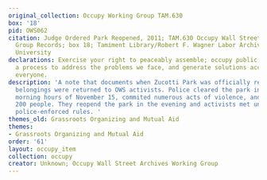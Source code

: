 ```yaml
---
original_collection: Occupy Working Group TAM.630
box: '18'
pid: OWS062
citation: Judge Ordered Park Reopened, 2011; TAM.630 Occupy Wall Street Archives Working
  Group Records; box 18; Tamiment Library/Robert F. Wagner Labor Archives, New York
  University
declarations: Exercise your right to peaceably assemble; occupy public space; create
  a process to address the problems we face, and generate solutions accessible to
  everyone.
description: 'A note that documents when Zucotti Park was officially reopened, and
  belongings were returned to OWS activists. Police cleared the park in the early
  morning hours of November 15, commited numerous acts of violence, and arrested approximately
  200 people. They reopend the park in the evening and activists met under much stricter
  police-enforced rules. '
themes_old: Grassroots Organizing and Mutual Aid
themes:
- Grassroots Organizing and Mutual Aid
order: '61'
layout: occupy_item
collection: occupy
creator: Unknown; Occupy Wall Street Archives Working Group
---
```

